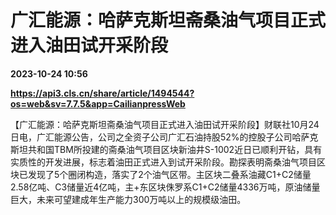 # 广汇能源：哈萨克斯坦斋桑油气项目正式进入油田试开采阶段

**2023-10-24 10:56**

**https://api3.cls.cn/share/article/1494544?os=web&sv=7.7.5&app=CailianpressWeb**

【广汇能源：哈萨克斯坦斋桑油气项目正式进入油田试开采阶段】财联社10月24日电，广汇能源公告，公司之全资子公司广汇石油持股52%的控股子公司哈萨克斯坦共和国TBM所投建的斋桑油气项目区块新油井S-1002近日已顺利开钻，具有实质性的开发进展，标志着油田正式进入到试开采阶段。勘探表明斋桑油气项目区块已发现了5个圈闭构造，落实了2个油气区带。主区块二叠系油藏C1+C2储量2.58亿吨、C3储量近4亿吨，主+东区块侏罗系C1+C2储量4336万吨，原油储量巨大，未来可望建成年生产能力300万吨以上的规模级油田。